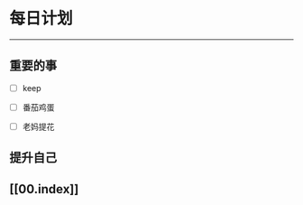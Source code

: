 
# 每日计划
---
## 重要的事

- [ ]  keep
- [ ]  番茄鸡蛋
- [ ]  老妈提花



## 提升自己

  



## [[00.index]]










